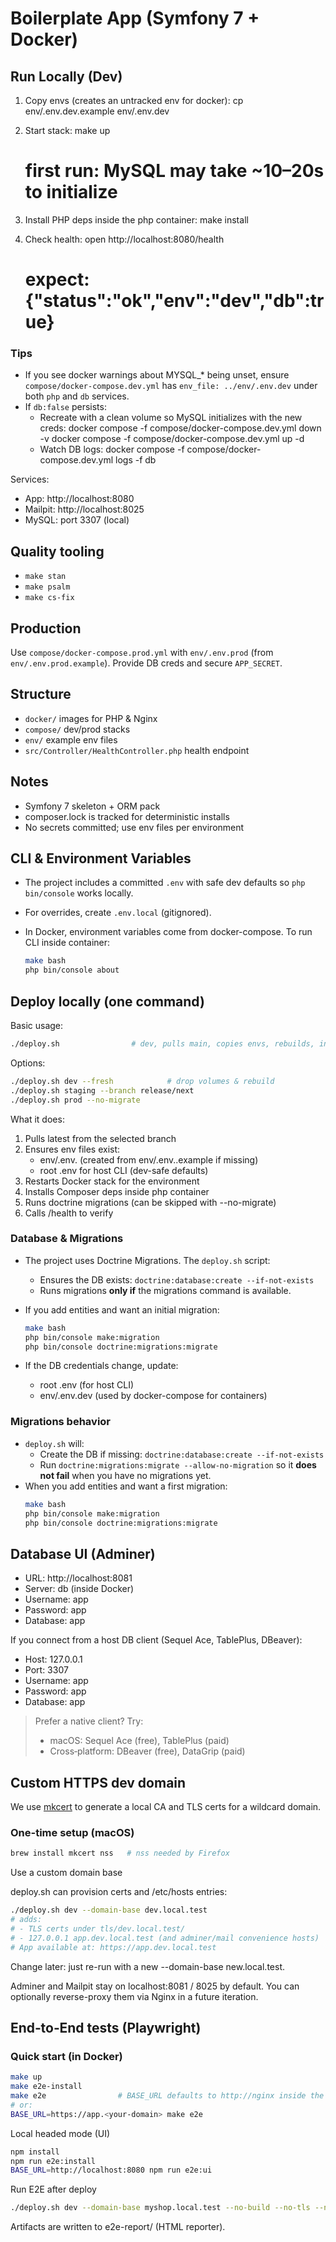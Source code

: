 # Boilerplate App (Symfony 7 + Docker)

## Run Locally (Dev)

1) Copy envs (creates an untracked env for docker):
   cp env/.env.dev.example env/.env.dev

2) Start stack:
   make up
   # first run: MySQL may take ~10–20s to initialize

3) Install PHP deps inside the php container:
   make install

4) Check health:
   open http://localhost:8080/health
   # expect: {"status":"ok","env":"dev","db":true}

### Tips
- If you see docker warnings about MYSQL_* being unset, ensure `compose/docker-compose.dev.yml`
  has `env_file: ../env/.env.dev` under both `php` and `db` services.
- If `db:false` persists:
  - Recreate with a clean volume so MySQL initializes with the new creds:
    docker compose -f compose/docker-compose.dev.yml down -v
    docker compose -f compose/docker-compose.dev.yml up -d
  - Watch DB logs:
    docker compose -f compose/docker-compose.dev.yml logs -f db

Services:
- App: http://localhost:8080
- Mailpit: http://localhost:8025
- MySQL: port 3307 (local)

## Quality tooling
- `make stan`
- `make psalm`
- `make cs-fix`

## Production
Use `compose/docker-compose.prod.yml` with `env/.env.prod` (from `env/.env.prod.example`).
Provide DB creds and secure `APP_SECRET`.

## Structure
- `docker/` images for PHP & Nginx
- `compose/` dev/prod stacks
- `env/` example env files
- `src/Controller/HealthController.php` health endpoint

## Notes
- Symfony 7 skeleton + ORM pack
- composer.lock is tracked for deterministic installs
- No secrets committed; use env files per environment

## CLI & Environment Variables
- The project includes a committed `.env` with safe dev defaults so `php bin/console` works locally.
- For overrides, create `.env.local` (gitignored).
- In Docker, environment variables come from docker-compose. To run CLI inside container:

  ```bash
  make bash
  php bin/console about
  ```


## Deploy locally (one command)

Basic usage:
```bash
./deploy.sh                # dev, pulls main, copies envs, rebuilds, installs, migrates, health-check
```

Options:
```bash
./deploy.sh dev --fresh            # drop volumes & rebuild
./deploy.sh staging --branch release/next
./deploy.sh prod --no-migrate
```

What it does:
1. Pulls latest from the selected branch
2. Ensures env files exist:
   - env/.env.<env> (created from env/.env.<env>.example if missing)
   - root .env for host CLI (dev-safe defaults)
3. Restarts Docker stack for the environment
4. Installs Composer deps inside php container
5. Runs doctrine migrations (can be skipped with --no-migrate)
6. Calls /health to verify


### Database & Migrations

- The project uses Doctrine Migrations. The `deploy.sh` script:
  - Ensures the DB exists: `doctrine:database:create --if-not-exists`
  - Runs migrations **only if** the migrations command is available.

- If you add entities and want an initial migration:
  ```bash
  make bash
  php bin/console make:migration
  php bin/console doctrine:migrations:migrate
  ```
- If the DB credentials change, update:
  - root .env (for host CLI)
  - env/.env.dev (used by docker-compose for containers)

### Migrations behavior

- `deploy.sh` will:
  - Create the DB if missing: `doctrine:database:create --if-not-exists`
  - Run `doctrine:migrations:migrate --allow-no-migration` so it **does not fail** when you have no migrations yet.
- When you add entities and want a first migration:
  ```bash
  make bash
  php bin/console make:migration
  php bin/console doctrine:migrations:migrate
  ```

## Database UI (Adminer)

- URL: http://localhost:8081
- Server: db        (inside Docker)
- Username: app
- Password: app
- Database: app

If you connect from a host DB client (Sequel Ace, TablePlus, DBeaver):
- Host: 127.0.0.1
- Port: 3307
- Username: app
- Password: app
- Database: app

> Prefer a native client? Try:
> - macOS: Sequel Ace (free), TablePlus (paid)
> - Cross‑platform: DBeaver (free), DataGrip (paid)

## Custom HTTPS dev domain

We use [mkcert](https://github.com/FiloSottile/mkcert) to generate a local CA and TLS certs for a wildcard domain.

### One-time setup (macOS)
```bash
brew install mkcert nss   # nss needed by Firefox
```

Use a custom domain base

deploy.sh can provision certs and /etc/hosts entries:

```bash
./deploy.sh dev --domain-base dev.local.test
# adds:
# - TLS certs under tls/dev.local.test/
# - 127.0.0.1 app.dev.local.test (and adminer/mail convenience hosts)
# App available at: https://app.dev.local.test
```

Change later: just re-run with a new --domain-base new.local.test.

Adminer and Mailpit stay on localhost:8081 / 8025 by default. You can optionally reverse-proxy them via Nginx in a future iteration.

## End‑to‑End tests (Playwright)

### Quick start (in Docker)
```bash
make up
make e2e-install
make e2e                # BASE_URL defaults to http://nginx inside the dev network
# or:
BASE_URL=https://app.<your-domain> make e2e
```

Local headed mode (UI)

```bash
npm install
npm run e2e:install
BASE_URL=http://localhost:8080 npm run e2e:ui
```

Run E2E after deploy

```bash
./deploy.sh dev --domain-base myshop.local.test --no-build --no-tls --no-hosts --e2e
```

Artifacts are written to e2e-report/ (HTML reporter).
